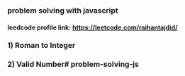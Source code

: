 ### problem solving with javascript
#### leedcode profile link:  https://leetcode.com/raihantajdid/

### 1) Roman to Integer
### 2) Valid Number# problem-solving-js
